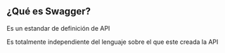 ##  ¿Qué es Swagger?

Es un estandar de definición de API<!-- .element: class="fragment" -->

Es totalmente independiente del lenguaje sobre el que este creada la API<!-- .element: class="fragment" -->